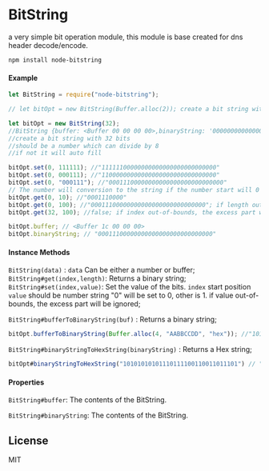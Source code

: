 # BitString

a very simple bit operation module, this module is base created for dns header decode/encode.

    npm install node-bitstring

#### Example

```js
let BitString = require("node-bitstring");

// let bitOpt = new BitString(Buffer.alloc(2)); create a bit string with 32 bits

let bitOpt = new BitString(32);
//BitString {buffer: <Buffer 00 00 00 00>,binaryString: '00000000000000000000000000000000' }
//create a bit string with 32 bits
//should be a number which can divide by 8
//if not it will auto fill

bitOpt.set(0, 111111); //"11111100000000000000000000000000"
bitOpt.set(0, 000111); //"11000000000000000000000000000000"
bitOpt.set(0, "000111"); //"00011100000000000000000000000000"
// The number will conversion to the string if the number start will 0 it will be ignored
bitOpt.get(0, 10); //"0001110000"
bitOpt.get(0, 100); //"00011100000000000000000000000000"; if length out-of-bounds, the excess part will be ignored;
bitOpt.get(32, 100); //false; if index out-of-bounds, the excess part will be ignored;

bitOpt.buffer; // <Buffer 1c 00 00 00>
bitOpt.binaryString; // "00011100000000000000000000000000"
```

#### Instance Methods

`BitString(data)` : `data` Can be either a number or buffer;
`BitString#get(index,length)`: Returns a binary string;
`BitString#set(index,value)`: Set the value of the bits. `index` start position `value` should be number string "0" will be set to 0, other is 1. if value out-of-bounds, the excess part will be ignored;

`BitString#bufferToBinaryString(buf)` : Returns a binary string;

```js
bitOpt.bufferToBinaryString(Buffer.alloc(4, "AABBCCDD", "hex")); //"10101010101110111100110011011101"
```

`BitString#binaryStringToHexString(binaryString)` : Returns a Hex string;

```js
bitOpt#binaryStringToHexString("10101010101110111100110011011101") // "AABBCCDD"
```

#### Properties

`BitString#buffer`: The contents of the BitString.

`BitString#binaryString`: The contents of the BitString.

## License

MIT
